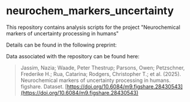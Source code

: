 # neurochem_markers_uncertainty
This repository contains analysis scripts for the project "Neurochemical markers of uncertainty processing in humans"

Details can be found in the following preprint:

Data associated with the repository can be found here:
> Jassim, Nazia; Waade, Peter Thestrup; Parsons, Owen; Petzschner, Frederike H.; Rua, Catarina; Rodgers, Christopher T.; et al. (2025). Neurochemical markers of uncertainty processing in humans. figshare. Dataset. [https://doi.org/10.6084/m9.figshare.28430543](https://doi.org/10.6084/m9.figshare.28430543)
